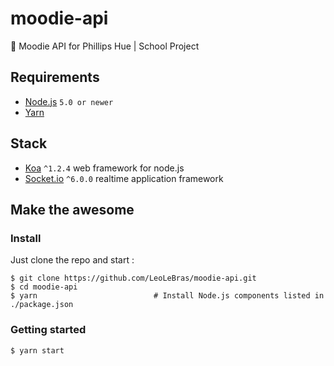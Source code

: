 # moodie-api
:grimacing: Moodie API for Phillips Hue | School Project

## Requirements
- [Node.js](https://nodejs.org/en/) `5.0 or newer`
- [Yarn](https://yarnpkg.com/)

## Stack
- [Koa](http://koajs.com/) `^1.2.4` web framework for node.js
- [Socket.io](http://socket.io/) `^6.0.0` realtime application framework

## Make the awesome

### Install
Just clone the repo and start :

```shell
$ git clone https://github.com/LeoLeBras/moodie-api.git
$ cd moodie-api
$ yarn                          # Install Node.js components listed in ./package.json
```

### Getting started
```shell
$ yarn start
```
